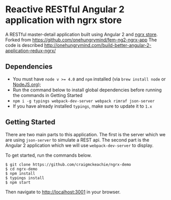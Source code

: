 # Reactive RESTful Angular 2 application with ngrx store

A RESTful master-detail application built using Angular 2 and [ngrx store](https://github.com/ngrx/store).
Forked from https://github.com/onehungrymind/fem-ng2-ngrx-app
The code is described http://onehungrymind.com/build-better-angular-2-application-redux-ngrx/

## Dependencies
- You must have `node v >= 4.0` and `npm` installed (via `brew install node` or [NodeJS.org](https://nodejs.org/en/));
- Run the command below to install global dependencies before running the commands in Getting Started
- `npm i -g typings webpack-dev-server webpack rimraf json-server`
- If you have already installed `typings`, make sure to update it to `1.x`

## Getting Started

There are two main parts to this application. The first is the server which we are using `json-server` to simulate a REST api. The second part is the Angular 2 application which we will use `webpack-dev-server` to display.  

To get started, run the commands below.

```
$ git clone https://github.com/craigmckeachie/ngrx-demo
$ cd ngrx-demo
$ npm install
$ typings install
$ npm start
```

Then navigate to [http://localhost:3001](http://localhost:3001) in your browser.
